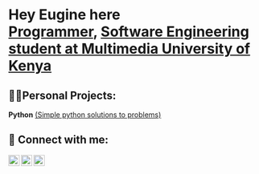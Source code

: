 <h1>Hey Eugine here<br/><a href="https://github.com/EugineI">Programmer</a>, <a href="www.linkedin.com/in/eugindimuli">Software Engineering student at Multimedia University of Kenya</a></h1>

<h2>👨‍💻Personal Projects:</h2>


 <b>Python</b>
 [(Simple python solutions to problems)](https://github.com/EugineI/pythonProject)


<h2> 🤳 Connect with me:</h2>

[<img align="left" alt="Eugindimuli | Twitter" width="22px" src="https://cdn.jsdelivr.net/npm/simple-icons@v3/icons/twitter.svg" />][twitter]
[<img align="left" alt="Eugindimuli | LinkedIn" width="22px" src="https://cdn.jsdelivr.net/npm/simple-icons@v3/icons/linkedin.svg" />][linkedin]
[<img align="left" alt="Eugindimuli | Youtube" width="22px" src="https://cdn.jsdelivr.net/npm/simple-icons@v3/icons/youtube.svg" />][linkedin]

[twitter]: https://twitter.com/EIndimuli
[linkedin]: https://linkedin.com/in/eugindimuli
[youtube]: https://linkedin.com/in/eugineindimuli3418


